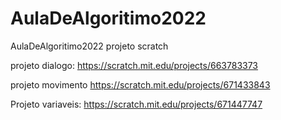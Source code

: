 # AulaDeAlgoritimo2022
AulaDeAlgoritimo2022
projeto scratch

projeto dialogo:
https://scratch.mit.edu/projects/663783373

projeto movimento
https://scratch.mit.edu/projects/671433843

Projeto variaveis:
https://scratch.mit.edu/projects/671447747

